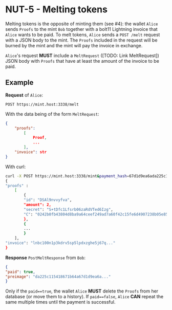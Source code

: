 # NUT-5 - Melting tokens

Melting tokens is the opposite of minting them (see #4): the wallet `Alice` sends `Proofs` to the mint `Bob` together with a bolt11 Lightning invoice that `Alice` wants to be paid. To melt tokens, `Alice` sends a `POST /melt` request with a JSON body to the mint. The `Proofs` included in the request will be burned by the mint and the mint will pay the invoice in exchange.

`Alice`'s request **MUST** include a `MeltRequest` ([TODO: Link MeltRequest]) JSON body with `Proofs` that have at least the amount of the invoice to be paid.

## Example

**Request** of `Alice`:

```http
POST https://mint.host:3338/melt
```

With the data being of the form `MeltRequest`:

```json
{
	"proofs": 
		[
			Proof,
			...
		],
	"invoice": str
}
```


With curl:

```bash
curl -X POST https://mint.host:3338/mint&payment_hash=67d1d9ea6ada225c115418671b64a -d \
{
"proofs" : 
	[
		{
		"id": "DSAl9nvvyfva",
		"amount": 2,
		"secret": "S+tDfc1Lfsrb06zaRdVTed6Izg",
		"C": "0242b0fb43804d8ba9a64ceef249ad7a60f42c15fe6d4907238b05e857527832a3"
		},
		{
		...
		}
	],
"invoice": "lnbc100n1p3kdrv5sp5lpdxzghe5j67q..."
}
```

**Response** `PostMeltResponse` from `Bob`:

```json
{
"paid": true,
"preimage": "da225c115418671b64a67d1d9ea6a..."
}
```

Only if the `paid==true`, the wallet `Alice` **MUST** delete the `Proofs` from her database (or move them to a history). If `paid==false`, `Alice` **CAN** repeat the same multiple times until the payment is successful.